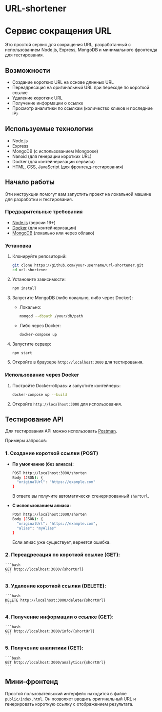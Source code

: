 # URL-shortener

# Сервис сокращения URL

Это простой сервис для сокращения URL, разработанный с использованием Node.js, Express, MongoDB и минимального фронтенда для тестирования.

## Возможности

- Создание коротких URL на основе длинных URL
- Переадресация на оригинальный URL при переходе по короткой ссылке
- Удаление коротких URL
- Получение информации о ссылке
- Просмотр аналитики по ссылкам (количество кликов и последние IP)

## Используемые технологии

- Node.js
- Express
- MongoDB (с использованием Mongoose)
- Nanoid (для генерации коротких URL)
- Docker (для контейнеризации сервиса)
- HTML, CSS, JavaScript (для фронтенд-тестирования)

## Начало работы

Эти инструкции помогут вам запустить проект на локальной машине для разработки и тестирования.

### Предварительные требования

- [Node.js](https://nodejs.org/) (версии 16+)
- [Docker](https://www.docker.com/) (для контейнеризации)
- [MongoDB](https://www.mongodb.com/) (локально или через облако)

### Установка

1. Клонируйте репозиторий:
    ```bash
    git clone https://github.com/your-username/url-shortener.git
    cd url-shortener
    ```

2. Установите зависимости:
    ```bash
    npm install
    ```

3. Запустите MongoDB (либо локально, либо через Docker):
    - Локально:
      ```bash
      mongod --dbpath /your/db/path
      ```
    - Либо через Docker:
      ```bash
      docker-compose up
      ```

4. Запустите сервер:
    ```bash
    npm start
    ```

5. Откройте в браузере `http://localhost:3000` для тестирования.

### Использование через Docker

1. Постройте Docker-образы и запустите контейнеры:
    ```bash
    docker-compose up --build
    ```

2. Откройте `http://localhost:3000` для использования.

## Тестирование API

Для тестирования API можно использовать [Postman](https://www.postman.com/).

Примеры запросов:

### 1. **Создание короткой ссылки (POST)**

- **По умолчанию (без алиаса):**
    ```bash
    POST http://localhost:3000/shorten
    Body (JSON): {
      "originalUrl": "https://example.com"
    }
    ```
    В ответе вы получите автоматически сгенерированный `shortUrl`.

- **С использованием алиаса:**
    ```bash
    POST http://localhost:3000/shorten
    Body (JSON): {
      "originalUrl": "https://example.com",
      "alias": "myAlias"
    }
    ```
    Если алиас уже существует, вернется ошибка.

### 2. **Переадресация по короткой ссылке (GET):**
    ```bash
    GET http://localhost:3000/{shortUrl}
    ```

### 3. **Удаление короткой ссылки (DELETE):**
    ```bash
    DELETE http://localhost:3000/delete/{shortUrl}
    ```

### 4. **Получение информации о ссылке (GET):**
    ```bash
    GET http://localhost:3000/info/{shortUrl}
    ```

### 5. **Получение аналитики (GET):**
    ```bash
    GET http://localhost:3000/analytics/{shortUrl}
    ```

## Мини-фронтенд

Простой пользовательский интерфейс находится в файле `public/index.html`. Он позволяет вводить оригинальный URL и генерировать короткую ссылку с отображением результата.
